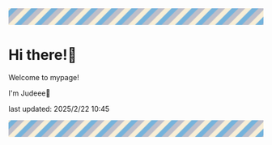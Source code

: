 <!-- Header image -->
<img src="./pokemon/pokemon_6.png" width="1000">

# Hi there!👋

Welcome to mypage!

I'm Judeee🐷

last updated: 2025/2/22 10:45

<!-- Footer image -->
<img src="./pokemon/pokemon_6.png" width="1000">
